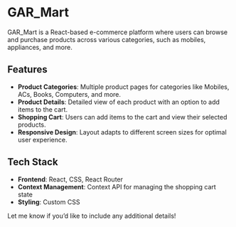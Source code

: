 # GAR_Mart

GAR_Mart is a React-based e-commerce platform where users can browse and purchase products across various categories, such as mobiles, appliances, and more.

## Features

- **Product Categories**: Multiple product pages for categories like Mobiles, ACs, Books, Computers, and more.
- **Product Details**: Detailed view of each product with an option to add items to the cart.
- **Shopping Cart**: Users can add items to the cart and view their selected products.
- **Responsive Design**: Layout adapts to different screen sizes for optimal user experience.

## Tech Stack

- **Frontend**: React, CSS, React Router
- **Context Management**: Context API for managing the shopping cart state
- **Styling**: Custom CSS

Let me know if you’d like to include any additional details!
